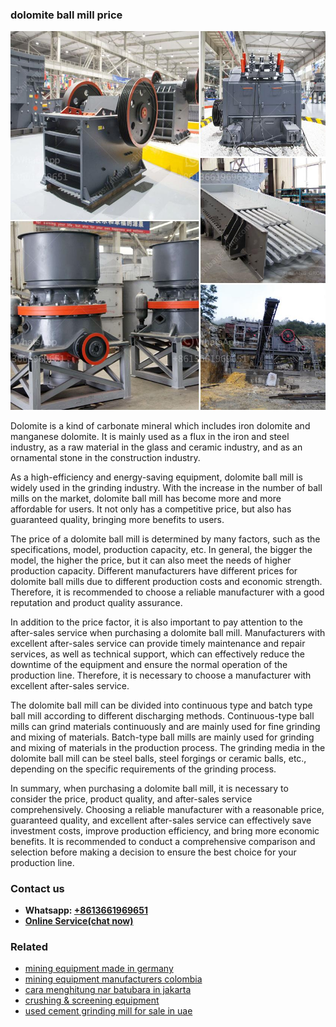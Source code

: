 <h3>dolomite ball mill price</h3><img src='1708309458.jpg' alt=''><p>Dolomite is a kind of carbonate mineral which includes iron dolomite and manganese dolomite. It is mainly used as a flux in the iron and steel industry, as a raw material in the glass and ceramic industry, and as an ornamental stone in the construction industry.</p><p>As a high-efficiency and energy-saving equipment, dolomite ball mill is widely used in the grinding industry. With the increase in the number of ball mills on the market, dolomite ball mill has become more and more affordable for users. It not only has a competitive price, but also has guaranteed quality, bringing more benefits to users.</p><p>The price of a dolomite ball mill is determined by many factors, such as the specifications, model, production capacity, etc. In general, the bigger the model, the higher the price, but it can also meet the needs of higher production capacity. Different manufacturers have different prices for dolomite ball mills due to different production costs and economic strength. Therefore, it is recommended to choose a reliable manufacturer with a good reputation and product quality assurance.</p><p>In addition to the price factor, it is also important to pay attention to the after-sales service when purchasing a dolomite ball mill. Manufacturers with excellent after-sales service can provide timely maintenance and repair services, as well as technical support, which can effectively reduce the downtime of the equipment and ensure the normal operation of the production line. Therefore, it is necessary to choose a manufacturer with excellent after-sales service.</p><p>The dolomite ball mill can be divided into continuous type and batch type ball mill according to different discharging methods. Continuous-type ball mills can grind materials continuously and are mainly used for fine grinding and mixing of materials. Batch-type ball mills are mainly used for grinding and mixing of materials in the production process. The grinding media in the dolomite ball mill can be steel balls, steel forgings or ceramic balls, etc., depending on the specific requirements of the grinding process.</p><p>In summary, when purchasing a dolomite ball mill, it is necessary to consider the price, product quality, and after-sales service comprehensively. Choosing a reliable manufacturer with a reasonable price, guaranteed quality, and excellent after-sales service can effectively save investment costs, improve production efficiency, and bring more economic benefits. It is recommended to conduct a comprehensive comparison and selection before making a decision to ensure the best choice for your production line.</p><h3>Contact us</h3><ul><li><strong>Whatsapp:&nbsp;<a href="https://wa.me/8613661969651">+8613661969651</a></strong></li><li><a href="https://swt.shibang-china.com/?git&amp;zhl&amp;dolomite ball mill price"><strong>Online Service(chat now)</strong></a></li></ul><h3>Related</h3><ul><li><a href='mining equipment made in germany.md'>mining equipment made in germany</a></li><li><a href='mining equipment manufacturers colombia.md'>mining equipment manufacturers colombia</a></li><li><a href='cara menghitung nar batubara in jakarta.md'>cara menghitung nar batubara in jakarta</a></li><li><a href='crushing  screening equipment.md'>crushing & screening equipment</a></li><li><a href='used cement grinding mill for sale in uae.md'>used cement grinding mill for sale in uae</a></li></ul>